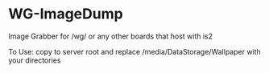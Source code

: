 # WG-ImageDump
Image Grabber for /wg/ or any other boards that host with is2

To Use:
copy to server root and replace /media/DataStorage/Wallpaper with your directories
